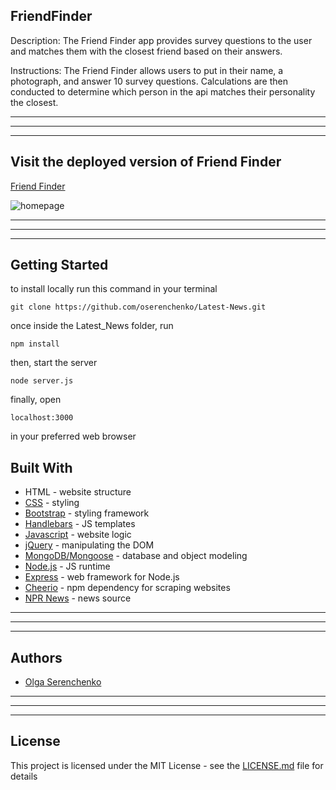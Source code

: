 ## FriendFinder
Description: The Friend Finder app provides survey questions to the user and matches them with the closest friend based on their answers. 

Instructions: The Friend Finder allows users to put in their name, a photograph, and answer 10 survey questions. Calculations are then conducted to determine which person in the api matches their personality the closest. 

______________
______________
______________
## Visit the deployed version of Friend Finder
[Friend Finder](https://hidden-brushlands-29323.herokuapp.com//)

![homepage]()

______________
______________
______________

## Getting Started
to install locally run this command in your terminal
```
git clone https://github.com/oserenchenko/Latest-News.git
```
once inside the Latest_News folder, run
```
npm install
```
then, start the server 
```
node server.js
```
finally, open 
```
localhost:3000
```
in your preferred web browser

## Built With

* HTML - website structure
* [CSS](https://css-tricks.com/) - styling
* [Bootstrap](https://getbootstrap.com/) - styling framework
* [Handlebars](https://handlebarsjs.com/) - JS templates
* [Javascript](https://www.javascript.com/) - website logic
* [jQuery](https://jquery.com/) - manipulating the DOM
* [MongoDB/Mongoose](https://mongoosejs.com/) - database and object modeling
* [Node.js](https://nodejs.org/en/) - JS runtime
* [Express](https://expressjs.com/) - web framework for Node.js
* [Cheerio](https://github.com/cheeriojs/cheerio) - npm dependency for scraping websites
* [NPR News](https://www.npr.org/sections/news/) - news source

______________
______________
______________
## Authors
* [Olga Serenchenko](https://github.com/oserenchenko)

______________
______________
______________
## License
This project is licensed under the MIT License - see the [LICENSE.md](LICENSE.md) file for details

